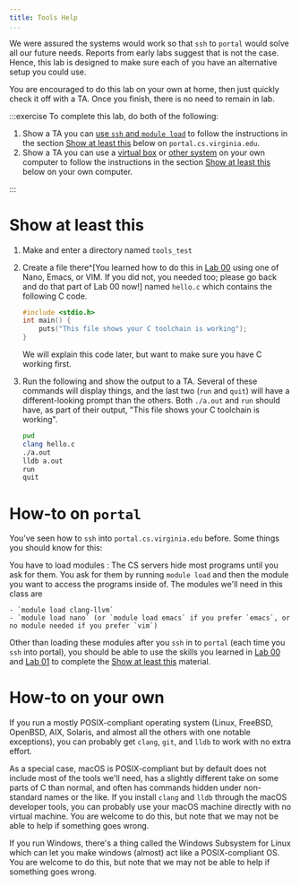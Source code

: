 ```yaml
---
title: Tools Help
...
```


We were assured the systems would work so that `ssh` to `portal` would solve all our future needs. Reports from early labs suggest that is not the case. Hence, this lab is designed to make sure each of you have an alternative setup you could use.

You are encouraged to do this lab on your own at home, then just quickly check it off with a TA. Once you finish, there is no need to remain in lab.

:::exercise
To complete this lab, do both of the following:

1. Show a TA you can [use `ssh` and `module load`](#how-to-on-portal) to follow the instructions in the section [Show at least this](#show-at-least-this) below on `portal.cs.virginia.edu`.
1. Show a TA you can use a [virtual box](#how-to-with-a-virtual-machine) or [other system](#how-to-on-your-own) on your own computer to follow the instructions in the section [Show at least this](#show-at-least-this) below on your own computer.

:::

# Show at least this

1. Make and enter a directory named `tools_test`
2. Create a file there^[You learned how to do this in [Lab 00](lab00-ssh-ed.html#cli-editor) using one of Nano, Emacs, or VIM. If you did not, you needed too; please go back and do that part of Lab 00 now!] named `hello.c` which contains the following C code.
    
    ````c
    #include <stdio.h>
    int main() {
        puts("This file shows your C toolchain is working");
    }
    ````

    We will explain this code later, but want to make sure you have C working first.

3.  Run the following and show the output to a TA.
    Several of these commands will display things,
    and the last two (`run` and `quit`) will have a different-looking prompt than the others.
    Both `./a.out` and `run` should have, as part of their output, "This file shows your C toolchain is working".
    
    ````bash
    pwd
    clang hello.c
    ./a.out
    lldb a.out
    run
    quit
    ````

# How-to on `portal`

You've seen how to `ssh` into `portal.cs.virginia.edu` before.
Some things you should know for this:

You have to load modules
:   The CS servers hide most programs until you ask for them.
    You ask for them by running `module load` and then the module you want to access the programs inside of.
    The modules we'll need in this class are
    
    - `module load clang-llvm`
    - `module load nano` (or `module load emacs` if you prefer `emacs`, or no module needed if you prefer `vim`)

Other than loading these modules after you `ssh` in to `portal` (each time you `ssh` into portal), you should be able to use the skills you learned in [Lab 00](lab00-ssh-ed.html) and [Lab 01](lab01-git-infotheory.html) to complete the [Show at least this](#show-at-least-this) material.

# How-to on your own

If you run a mostly POSIX-compliant operating system (Linux, FreeBSD, OpenBSD, AIX, Solaris, and almost all the others with one notable exceptions), you can probably get `clang`, `git`, and `lldb` to work with no extra effort.

As a special case, macOS is POSIX-compliant but by default does not include most of the tools we'll need, has a slightly different take on some parts of C than normal, and often has commands hidden under non-standard names or the like. If you install `clang` and `lldb` through the macOS developer tools, you can probably use your macOS machine directly with no virtual machine. You are welcome to do this, but note that we may not be able to help if something goes wrong.

If you run Windows, there's a thing called the Windows Subsystem for Linux which can let you make windows (almost) act like a POSIX-compliant OS. You are welcome to do this, but note that we may not be able to help if something goes wrong.

